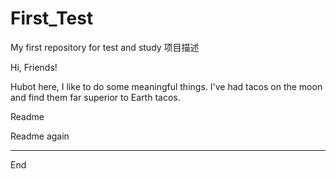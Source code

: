 # First_Test
My first repository for test and study 项目描述

Hi, Friends!

Hubot here, I like to do some meaningful things.
I've had tacos on the moon and find them far superior to Earth tacos.

Readme 

Readme again

______________

End
